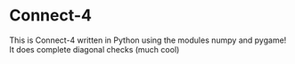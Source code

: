 # Connect-4
This is Connect-4 written in Python using the modules numpy and pygame!
It does complete diagonal checks (much cool)
